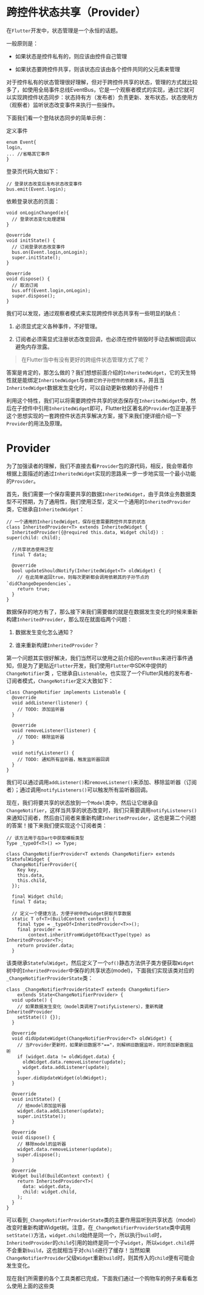 # 跨控件状态共享（Provider）

在`Flutter`开发中，状态管理是一个永恒的话题。

一般原则是：

- 如果状态是控件私有的，则应该由控件自己管理

- 如果状态要跨控件共享，则该状态应该由各个控件共同的父元素来管理

对于控件私有的状态管理很好理解，但对于跨控件共享的状态，管理的方式就比较多了，如使用全局事件总线EventBus，它是一个观察者模式的实现，通过它就可以实现跨控件状态同步：状态持有方（发布者）负责更新、发布状态，状态使用方（观察者）监听状态改变事件来执行一些操作。

下面我们看一个登陆状态同步的简单示例：

定义事件

```
enum Event{
login,
... //省略其它事件
}
```

登录页代码大致如下：

```
// 登录状态改变后发布状态改变事件
bus.emit(Event.login);
```

依赖登录状态的页面：

```
void onLoginChanged(e){
  // 登录状态变化处理逻辑
}

@override
void initState() {
  // 订阅登录状态改变事件
  bus.on(Event.login,onLogin);
  super.initState();
}

@override
void dispose() {
  // 取消订阅
  bus.off(Event.login,onLogin);
  super.dispose();
}
```

我们可以发现，通过观察者模式来实现跨控件状态共享有一些明显的缺点：

1. 必须显式定义各种事件，不好管理。

2. 订阅者必须需显式注册状态改变回调，也必须在控件销毁时手动去解绑回调以避免内存泄露。

> 在Flutter当中有没有更好的跨组件状态管理方式了呢？

答案是肯定的，那怎么做的？我们想想前面介绍的`InheritedWidget`，它的天生特性就是能绑定`InheritedWidget`与`依赖它的子孙控件的依赖关系`，并且当`InheritedWidget`数据发生变化时，可以自动更新依赖的子孙组件！

利用这个特性，我们可以将需要跨控件共享的状态保存在`InheritedWidget`中，然后在子控件中引用`InheritedWidget`即可，Flutter社区著名的`Provider`包正是基于这个思想实现的一套跨控件状态共享解决方案，接下来我们便详细介绍一下`Provider`的用法及原理。

# Provider

为了加强读者的理解，我们不直接去看`Provider`包的源代码，相反，我会带着你根据上面描述的通过`InheritedWidget`实现的思路来一步一步地实现一个最小功能的`Provider`。

首先，我们需要一个保存需要共享的数据`InheritedWidget`，由于具体业务数据类型不可预期，为了通用性，我们使用泛型，定义一个通用的`InheritedProvider`类，它继承自`InheritedWidget`：

```
// 一个通用的InheritedWidget，保存任意需要跨控件共享的状态
class InheritedProvider<T> extends InheritedWidget {
  InheritedProvider({@required this.data, Widget child}) : super(child: child);

  //共享状态使用泛型
  final T data;

  @override
  bool updateShouldNotify(InheritedWidget<T> oldWidget) {
    // 在此简单返回true，则每次更新都会调用依赖其的子孙节点的`didChangeDependencies`。
    return true;
  }
}
```

数据保存的地方有了，那么接下来我们需要做的就是在数据发生变化的时候来重新构建`InheritedProvider`，那么现在就面临两个问题：

1. 数据发生变化怎么通知？

2. 谁来重新构建`InheritedProvider`？

第一个问题其实很好解决，我们当然可以使用之前介绍的`eventBus`来进行事件通知，但是为了更贴近`Flutter`开发，我们使用`Flutter`中SDK中提供的`ChangeNotifier`类 ，它继承自`Listenable`，也实现了一个Flutter风格的发布者-订阅者模式，`ChangeNotifier`定义大致如下：

```
class ChangeNotifier implements Listenable {
  @override
  void addListener(listener) {
    // TODO: 添加监听器
  }

  @override
  void removeListener(listener) {
    // TODO: 移除监听器
  }

  void notifyListener() {
    // TODO: 通知所有监听器，触发监听器回调
  }
}
```

我们可以通过调用`addListener()`和`removeListener()`来添加、移除监听器（订阅者）；通过调用`notifyListeners()`可以触发所有监听器回调。

现在，我们将要共享的状态放到一个`Model`类中，然后让它继承自`ChangeNotifier`，这样当共享的状态改变时，我们只需要调用`notifyListeners()`来通知订阅者，然后由订阅者来重新构建`InheritedProvider`，这也是第二个问题的答案！接下来我们便实现这个订阅者类：

```
// 该方法用于在Dart中获取模板类型
Type _typeOf<T>() => Type;

class ChangeNotifierProvider<T extends ChangeNotifier> extends StatefulWidget {
  ChangeNotifierProvider({
    Key key,
    this.data,
    this.child,
  });

  final Widget child;
  final T data;

  // 定义一个便捷方法，方便子树中的widget获取共享数据
  static T of<T>(BuildContext context) {
    final type = _typeOf<InheritedProvider<T>>();
    final provider =
        context.inheritFromWidgetOfExactType(type) as InheritedProvider<T>;
    return provider.data;
  }
```

该类继承`StatefulWidget`，然后定义了一个`of()`静态方法供子类方便获取`Widget`树中的`InheritedProvider`中保存的共享状态(model)，下面我们实现该类对应的`_ChangeNotifierProviderState`类：

```
class _ChangeNotifierProviderState<T extends ChangeNotifier>
    extends State<ChangeNotifierProvider> {
  void update() {
    // 如果数据发生变化（model类调用了notifyListeners），重新构建InheritedProvider
    setState(() {});
  }

  @override
  void didUpdateWidget(ChangeNotifierProvider<T> oldWidget) {
    // 当Provider更新时，如果新旧数据不"=="，则解绑旧数据监听，同时添加新数据监听
    if (widget.data != oldWidget.data) {
      oldWidget.data.removeListener(update);
      widget.data.addListener(update);
    }
    super.didUpdateWidget(oldWidget);
  }

  @override
  void initState() {
    // 给model添加监听器
    widget.data.addListener(update);
    super.initState();
  }

  @override
  void dispose() {
    // 移除model的监听器
    widget.data.removeListener(update);
    super.dispose();
  }

  @override
  Widget build(BuildContext context) {
    return InheritedProvider<T>(
      data: widget.data,
      child: widget.child,
    );
  }
}
```

可以看到`_ChangeNotifierProviderState`类的主要作用监听到共享状态（model）改变时重新构建Widget树。注意，在`_ChangeNotifierProviderState`类中调用`setState()`方法，`widget.child`始终是同一个，所以执行`build`时，`InheritedProvider`的`child`引用的始终是同一个子`widget`，所以`widget.child`并不会重新`build`，这也就相当于对`child`进行了缓存！当然如果`ChangeNotifierProvider`父级`Widget`重新`build`时，则其传入的`child`便有可能会发生变化。

现在我们所需要的各个工具类都已完成，下面我们通过一个购物车的例子来看看怎么使用上面的这些类
